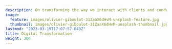 ```yaml
---
description: On transforming the way we interact with clients and conduct business
image:
  feature: images/olivier-giboulot-31ZaaX6dHvM-unsplash-feature.jpg
  thumbnail: images/olivier-giboulot-31ZaaX6dHvM-unsplash-thumbnail.jpg
lastmod: "2023-03-19T17:07:57.043Z"
title: Digital Transformation
weight: 300
---
```

